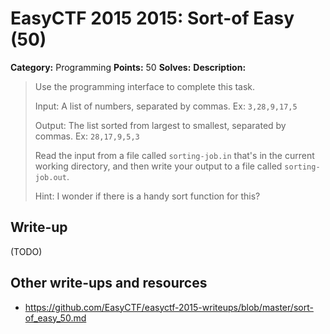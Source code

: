 # EasyCTF 2015 2015: Sort-of Easy (50)

**Category:** Programming
**Points:** 50
**Solves:** 
**Description:**

> Use the programming interface to complete this task.
> 
> 
> Input: A list of numbers, separated by commas. Ex: `3,28,9,17,5`
> 
> 
> Output: The list sorted from largest to smallest, separated by commas. Ex: `28,17,9,5,3`
> 
> 
> Read the input from a file called&nbsp;`sorting-job.in`&nbsp;that&#39;s in the current working directory, and then write your output to a file called&nbsp;`sorting-job.out`.
> 
> 
> Hint: I wonder if there is a handy sort function for this? 


## Write-up

(TODO)

## Other write-ups and resources

* <https://github.com/EasyCTF/easyctf-2015-writeups/blob/master/sort-of_easy_50.md>

